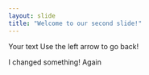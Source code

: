 ```yaml
---
layout: slide
title: "Welcome to our second slide!"
---
```

Your text
Use the left arrow to go back!

I changed something!
Again

